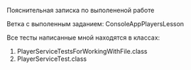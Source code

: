 Пояснительная записка по выполененой работе

Ветка с выполенным заданием: ConsoleAppPlayersLesson

Все тесты написанные мной находятся в классах:
1. PlayerServiceTestsForWorkingWithFile.class
2. PlayerServiceTest.class
